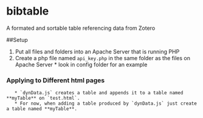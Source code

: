 # bibtable
A formated and sortable table referencing  data from Zotero

##Setup

1. Put all files and folders into an Apache Server that is running PHP
2. Create a php file named `api_key.php` in the same folder as the files on Apache Server
       * look in config folder for an example
### Applying to Different html pages
	   * `dynData.js` creates a table and appends it to a table named **myTable** on `test.html`.
	   * For now, when adding a table produced by `dynData.js` just create a table named **myTable**.